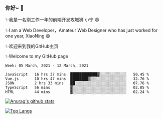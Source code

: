 ### 你好~  👋

✨我是一名刚工作一年的前端开发攻城狮 小宁 😄

✨I am a Web Developer，Amateur Web Designer who has just worked for one year, XiaoNing 😄

✨欢迎来到我的GitHub主页

✨Welcome to my GitHub page
<!--
**7148505/7148505** is a ✨ _special_ ✨ repository because its `README.md` (this file) appears on your GitHub profile.

Here are some ideas to get you started:

- 🔭 I’m currently working on ...
- 🌱 I’m currently learning ...
- 👯 I’m looking to collaborate on ...
- 🤔 I’m looking for help with ...
- 💬 Ask me about ...
- 📫 How to reach me: ...
- 😄 Pronouns: ...
- ⚡ Fun fact: ...
-->

<!--START_SECTION:waka-->
```text
Week: 05 March, 2021 - 12 March, 2021

JavaScript   16 hrs 37 mins  ████████████▓░░░░░░░░░░░░   50.45 % 
Vue.js       10 hrs 47 mins  ████████▒░░░░░░░░░░░░░░░░   32.76 % 
JSON         2 hrs 33 mins   ██░░░░░░░░░░░░░░░░░░░░░░░   07.76 % 
TypeScript   56 mins         ▓░░░░░░░░░░░░░░░░░░░░░░░░   02.85 % 
HTML         44 mins         ▓░░░░░░░░░░░░░░░░░░░░░░░░   02.24 % 
```
<!--END_SECTION:waka-->

[![Anurag's github stats](https://github-readme-stats.vercel.app/api?username=littleCareless)](https://github.com/anuraghazra/github-readme-stats)

[![Top Langs](https://github-readme-stats.vercel.app/api/top-langs/?username=littleCareless&layout=compact)](https://github.com/anuraghazra/github-readme-stats)
